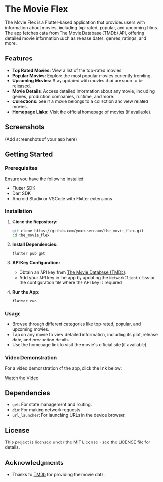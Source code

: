 
# The Movie Flex

The Movie Flex is a Flutter-based application that provides users with information about movies, including top-rated, popular, and upcoming films. The app fetches data from The Movie Database (TMDb) API, offering detailed movie information such as release dates, genres, ratings, and more.

## Features

- **Top Rated Movies:** View a list of the top-rated movies.
- **Popular Movies:** Explore the most popular movies currently trending.
- **Upcoming Movies:** Stay updated with movies that are soon to be released.
- **Movie Details:** Access detailed information about any movie, including genres, production companies, runtime, and more.
- **Collections:** See if a movie belongs to a collection and view related movies.
- **Homepage Links:** Visit the official homepage of movies (if available).

## Screenshots

(Add screenshots of your app here)

## Getting Started

### Prerequisites

Ensure you have the following installed:

- Flutter SDK
- Dart SDK
- Android Studio or VSCode with Flutter extensions

### Installation

1. **Clone the Repository:**

   ```bash
   git clone https://github.com/yourusername/the_movie_flex.git
   cd the_movie_flex
   ```

2. **Install Dependencies:**

   ```bash
   flutter pub get
   ```

3. **API Key Configuration:**

   - Obtain an API key from [The Movie Database (TMDb)](https://www.themoviedb.org/documentation/api).
   - Add your API key in the app by updating the `NetworkClient` class or the configuration file where the API key is required.

4. **Run the App:**

   ```bash
   flutter run
   ```

### Usage

- Browse through different categories like top-rated, popular, and upcoming movies.
- Tap on any movie to view detailed information, including its plot, release date, and production details.
- Use the homepage link to visit the movie's official site (if available).

### Video Demonstration

For a video demonstration of the app, click the link below:

[Watch the Video](./video/movie_flex_demo.mp4)

## Dependencies

- `get`: For state management and routing.
- `dio`: For making network requests.
- `url_launcher`: For launching URLs in the device browser.


## License

This project is licensed under the MIT License - see the [LICENSE](LICENSE) file for details.

## Acknowledgments

- Thanks to [TMDb](https://www.themoviedb.org/) for providing the movie data.
